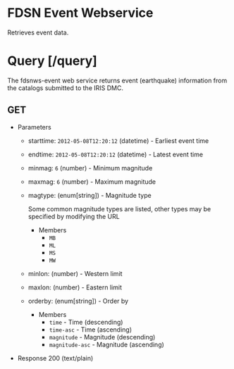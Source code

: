 # FDSN Event Webservice
Retrieves event data.

# Query [/query]
The fdsnws-event web service returns event (earthquake) information from the catalogs submitted to the IRIS DMC.

## GET

+ Parameters

     + starttime: `2012-05-08T12:20:12` (datetime) - Earliest event time

     + endtime: `2012-05-08T12:20:12` (datetime) - Latest event time

     + minmag: `6` (number) - Minimum magnitude

     + maxmag: `6` (number) - Maximum magnitude

     + magtype: (enum[string]) - Magnitude type

          Some common magnitude types are listed, other types may be specified by modifying the URL

          + Members
               + `MB`
               + `ML`
               + `MS`
               + `MW`

     + minlon: (number) - Western limit

     + maxlon: (number) - Eastern limit

     + orderby: (enum[string]) - Order by

          + Members
               + `time` - Time (descending)
               + `time-asc` - Time (ascending)
               + `magnitude` - Magnitude (descending)
               + `magnitude-asc` - Magnitude (ascending)

+ Response 200 (text/plain)

